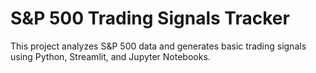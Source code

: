 # S&P 500 Trading Signals Tracker

This project analyzes S&P 500 data and generates basic trading signals using Python, Streamlit, and Jupyter Notebooks.